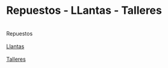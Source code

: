 # Repuestos - LLantas - Talleres
</br>
Repuestos</br>
<br><a href="https://github.com/RoyalPatosMedellin/Repuestos/blob/main/Llantas.MD">Llantas</a></br>
<br><a href="https://github.com/RoyalPatosMedellin/Repuestos/blob/main/Talleres.md">Talleres</a></br>
